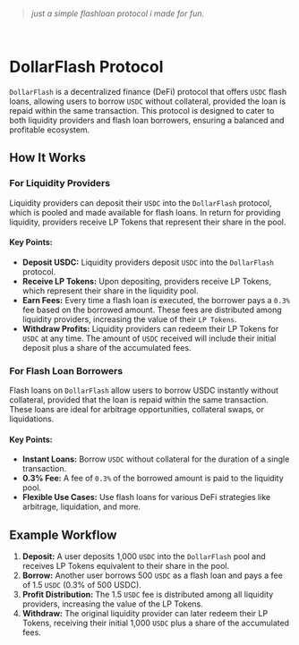 
<br>

> *just a simple flashloan protocol i made for fun.*

<br>

# DollarFlash Protocol

`DollarFlash` is a decentralized finance (DeFi) protocol that offers `USDC` flash loans, allowing users to borrow `USDC` without collateral, provided the loan is repaid within the same transaction. This protocol is designed to cater to both liquidity providers and flash loan borrowers, ensuring a balanced and profitable ecosystem.

## How It Works

### For Liquidity Providers

Liquidity providers can deposit their `USDC` into the `DollarFlash` protocol, which is pooled and made available for flash loans. In return for providing liquidity, providers receive LP Tokens that represent their share in the pool.

#### Key Points:
- **Deposit USDC:** Liquidity providers deposit `USDC` into the `DollarFlash` protocol.
- **Receive LP Tokens:** Upon depositing, providers receive LP Tokens, which represent their share in the liquidity pool.
- **Earn Fees:** Every time a flash loan is executed, the borrower pays a `0.3%` fee based on the borrowed amount. These fees are distributed among liquidity providers, increasing the value of their `LP Tokens`.
- **Withdraw Profits:** Liquidity providers can redeem their LP Tokens for `USDC` at any time. The amount of `USDC` received will include their initial deposit plus a share of the accumulated fees.

### For Flash Loan Borrowers

Flash loans on `DollarFlash` allow users to borrow USDC instantly without collateral, provided that the loan is repaid within the same transaction. These loans are ideal for arbitrage opportunities, collateral swaps, or liquidations.

#### Key Points:
- **Instant Loans:** Borrow `USDC` without collateral for the duration of a single transaction.
- **0.3% Fee:** A fee of `0.3%` of the borrowed amount is paid to the liquidity pool.
- **Flexible Use Cases:** Use flash loans for various DeFi strategies like arbitrage, liquidation, and more.

## Example Workflow

1. **Deposit:** A user deposits 1,000 `USDC` into the `DollarFlash` pool and receives LP Tokens equivalent to their share in the pool.
2. **Borrow:** Another user borrows 500 `USDC` as a flash loan and pays a fee of 1.5 `USDC` (0.3% of 500 USDC).
3. **Profit Distribution:** The 1.5 `USDC` fee is distributed among all liquidity providers, increasing the value of the LP Tokens.
4. **Withdraw:** The original liquidity provider can later redeem their LP Tokens, receiving their initial 1,000 `USDC` plus a share of the accumulated fees.

